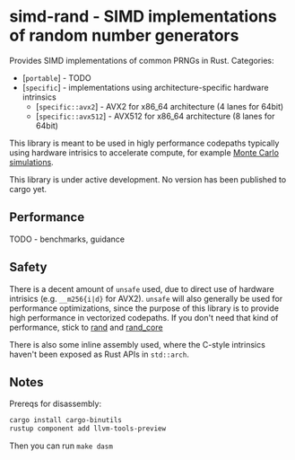 # simd-rand - SIMD implementations of random number generators

Provides SIMD implementations of common PRNGs in Rust. 
Categories:
- [`portable`] - TODO
- [`specific`] - implementations using architecture-specific hardware intrinsics
  - [`specific::avx2`] - AVX2 for x86_64 architecture (4 lanes for 64bit)
  - [`specific::avx512`] - AVX512 for x86_64 architecture (8 lanes for 64bit)

This library is meant to be used in higly performance codepaths typically using
hardware intrisics to accelerate compute, for example 
[Monte Carlo simulations](https://github.com/martinothamar/building-x-in-y/tree/main/monte-carlo-sim/rust).

This library is under active development. No version has been published to cargo yet.

## Performance

TODO - benchmarks, guidance

## Safety

There is a decent amount of `unsafe` used, due to direct use of hardware intrisics (e.g. `__m256{i|d}` for AVX2).
`unsafe` will also generally be used for performance optimizations, since the purpose of this library is to provide
high performance in vectorized codepaths. 
If you don't need that kind of performance, stick to [rand](https://docs.rs/rand) and [rand_core](https://docs.rs/rand_core)

There is also some inline assembly used, where the C-style intrinsics haven't been exposed as Rust APIs in `std::arch`.

## Notes

Prereqs for disassembly:

```sh
cargo install cargo-binutils
rustup component add llvm-tools-preview
```

Then you can run `make dasm`
